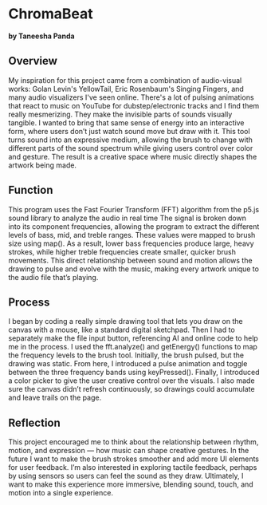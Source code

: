 # ChromaBeat
**by Taneesha Panda**

## Overview
My inspiration for this project came from a combination of audio-visual works: Golan Levin's YellowTail, Eric Rosenbaum's Singing Fingers, and many audio visualizers I've seen online. There's a lot of pulsing animations that react to music on YouTube for dubstep/electronic tracks and I find them really mesmerizing. They make the invisible parts of sounds visually tangible. I wanted to bring that same sense of energy into an interactive form, where users don’t just watch sound move but draw with it. This tool turns sound into an expressive medium, allowing the brush to change with different parts of the sound spectrum while giving users control over color and gesture. The result is a creative space where music directly shapes the artwork being made.

## Function
This program uses the Fast Fourier Transform (FFT) algorithm from the p5.js sound library to analyze the audio in real time The signal is broken down into its component frequencies, allowing the program to extract the different levels of bass, mid, and treble ranges. These values were mapped to brush size using map(). As a result, lower bass frequencies produce large, heavy strokes, while higher treble frequencies create smaller, quicker brush movements. This direct relationship between sound and motion allows the drawing to pulse and evolve with the music, making every artwork unique to the audio file that’s playing.

## Process
I began by coding a really simple drawing tool that lets you draw on the canvas with a mouse, like a standard digital sketchpad. Then I had to separately make the file input button, referencing AI and online code to help me in the process. I used the fft.analyze() and getEnergy() functions to map the frequency levels to the brush tool. Initially, the brush pulsed, but the drawing was static. From here, I introduced a pulse animation and toggle between the three frequency bands using keyPressed(). Finally, I introduced a color picker to give the user creative control over the visuals. I also made sure the canvas didn’t refresh continuously, so drawings could accumulate and leave trails on the page.

## Reflection
This project encouraged me to think about the relationship between rhythm, motion, and expression — how music can shape creative gestures. In the future I want to make the brush strokes smoother and add more UI elements for user feedback. I’m also interested in exploring tactile feedback, perhaps by using sensors so users can feel the sound as they draw. Ultimately, I want to make this experience more immersive, blending sound, touch, and motion into a single experience.